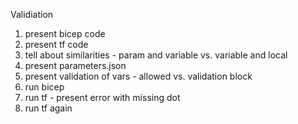 Validiation

1. present bicep code
2. present tf code
3. tell about similarities - param and variable vs. variable and local
4. present parameters.json
5. present validation of vars - allowed vs. validation block
6. run bicep
7. run tf - present error with missing dot
8. run tf again
